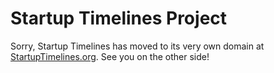 # Startup Timelines Project
Sorry, Startup Timelines has moved to its very own domain at [StartupTimelines.org](http://www.startuptimelines.org/).  See you on the other side!